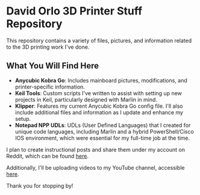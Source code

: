 # David Orlo 3D Printer Stuff Repository

This repository contains a variety of files, pictures, and information related to the 3D printing work I've done.

## What You Will Find Here

- **Anycubic Kobra Go**: Includes mainboard pictures, modifications, and printer-specific information.
- **Keil Tools**: Custom scripts I've written to assist with setting up new projects in Keil, particularly designed with Marlin in mind.
- **Klipper**: Features my current Anycubic Kobra Go config file. I'll also include additional files and information as I update and enhance my setup.
- **Notepad NPP UDLs**: UDLs (User Defined Languages) that I created for unique code languages, including Marlin and a hybrid PowerShell/Cisco IOS environment, which were essential for my full-time job at the time.

I plan to create instructional posts and share them under my account on Reddit, which can be found [here](https://www.reddit.com/user/Azyn_One/submitted/).

Additionally, I'll be uploading videos to my YouTube channel, accessible [here](https://www.youtube.com/@DavidMiOo).

Thank you for stopping by!
